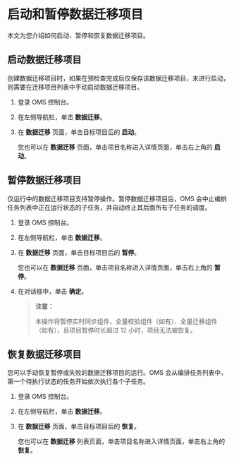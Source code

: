 # 启动和暂停数据迁移项目

本文为您介绍如何启动、暂停和恢复数据迁移项目。

## 启动数据迁移项目

创建数据迁移项目时，如果在预检查完成后仅保存该数据迁移项目，未进行启动，则需要在迁移项目列表中手动启动数据迁移项目。

1. 登录 OMS 控制台。

2. 在左侧导航栏，单击 **数据迁移**。

3. 在 **数据迁移** 页面，单击目标项目后的 **启动**。

   您也可以在 **数据迁移** 页面，单击项目名称进入详情页面，单击右上角的 **启动**。

## 暂停数据迁移项目

仅运行中的数据迁移项目支持暂停操作。暂停数据迁移项目后，OMS 会中止编排任务列表中正在运行状态的子任务，并自动终止其后面所有子任务的调度。

1. 登录 OMS 控制台。

2. 在左侧导航栏，单击 **数据迁移**。

3. 在 **数据迁移** 页面，单击目标项目后的 **暂停**。

   您也可以在 **数据迁移** 页面，单击项目名称进入详情页面，单击右上角的 **暂停**。

4. 在对话框中，单击 **确定**。

   >**注意：**
   >
   >本操作将暂停实时同步组件，全量校验组件（如有）、全量迁移组件（如有），且项目暂停时长超过 12 小时，项目无法被恢复。

## 恢复数据迁移项目

您可以手动恢复暂停或失败的数据迁移项目的运行。OMS 会从编排任务列表中，第一个待执行状态的任务开始依次执行各个子任务。

1. 登录 OMS 控制台。

2. 在左侧导航栏，单击 **数据迁移**。

3. 在 **数据迁移** 页面，单击目标项目后的 **恢复**。

   您也可以在 **数据迁移** 列表页面，单击项目名称进入详情页面，单击右上角的 **恢复**。

